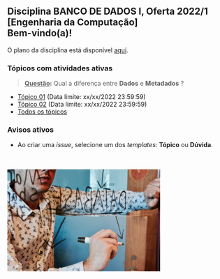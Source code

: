 ## Disciplina **BANCO DE DADOS I**, Oferta 2022/1<br>[Engenharia da Computação]<br>Bem-vindo(a)!<br> 

O plano da disciplina está disponível [aqui](./media/bd-2022-1-bec-plano.pdf).<br>

### Tópicos com atividades ativas

> **<ins>Questão</ins>:** Qual a diferença entre **Dados** e **Metadados** ?

- [Tópico 01](./topicos/topico-01.md) (Data limite: xx/xx/2022 23:59:59)<br>
- [Tópico 02](./topicos/topico-02.md) (Data limite: xx/xx/2022 23:59:59)<br>
- [Todos os tópicos](topicos/topicos.md)<br>

### Avisos ativos

- Ao criar uma *issue*, selecione um dos *templates*: **Tópico** ou **Dúvida**.
<br>
<br>
<img src="./media/campaign-creators-IKHvOlZFCOg-unsplash.jpg" width="350">
